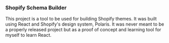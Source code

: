 ### Shopify Schema Builder

This project is a tool to be used for building Shopify themes. It was built using React and Shopify's design system, Polaris. It was never meant to be a properly released project but as a proof of concept and learning tool for myself to learn React.
